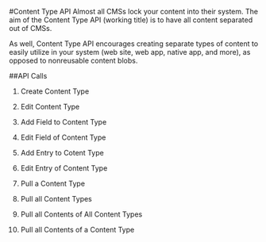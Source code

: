 #Content Type API
Almost all CMSs lock your content into their system. The aim of the Content Type API (working title) is to have all content separated out of CMSs.

As well, Content Type API encourages creating separate types of content to easily utilize in your system (web site, web app, native app, and more), as opposed to nonreusable content blobs.

##API Calls
1. Create Content Type
2. Edit Content Type
3. Add Field to Content Type
4. Edit Field of Content Type
5. Add Entry to Cotent Type
6. Edit Entry of Content Type

7. Pull a Content Type
8. Pull all Content Types
9. Pull all Contents of All Content Types
10. Pull all Contents of a Content Type

